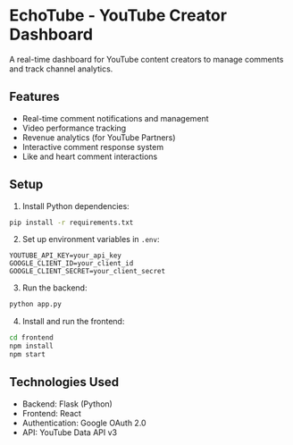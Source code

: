 # EchoTube - YouTube Creator Dashboard

A real-time dashboard for YouTube content creators to manage comments and track channel analytics.

## Features

- Real-time comment notifications and management
- Video performance tracking
- Revenue analytics (for YouTube Partners)
- Interactive comment response system
- Like and heart comment interactions

## Setup

1. Install Python dependencies:
```bash
pip install -r requirements.txt
```

2. Set up environment variables in `.env`:
```
YOUTUBE_API_KEY=your_api_key
GOOGLE_CLIENT_ID=your_client_id
GOOGLE_CLIENT_SECRET=your_client_secret
```

3. Run the backend:
```bash
python app.py
```

4. Install and run the frontend:
```bash
cd frontend
npm install
npm start
```

## Technologies Used

- Backend: Flask (Python)
- Frontend: React
- Authentication: Google OAuth 2.0
- API: YouTube Data API v3
